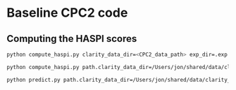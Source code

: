 # Baseline CPC2 code

## Computing the HASPI scores

```bash
python compute_haspi.py clarity_data_dir=<CPC2_data_path> exp_dir=.exp
```

```bash
python compute_haspi.py path.clarity_data_dir=/Users/jon/shared/data/clarity_CPC2_data path.exp_dir=./exp dataset=CEC2.train.1 compute_haspi.n_batches=1 compute_haspi.batch=1 results_file=results_1
```

```bash
python predict.py path.clarity_data_dir=/Users/jon/shared/data/clarity_CPC2_data dataset=CEC2.train.1 +haspi_file=../results/results_1
```

